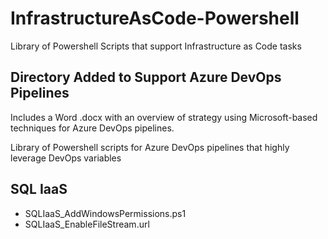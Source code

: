 # InfrastructureAsCode-Powershell
Library of Powershell Scripts that support Infrastructure as Code tasks

## Directory Added to Support Azure DevOps Pipelines
Includes a Word .docx with an overview of strategy using Microsoft-based techniques for Azure DevOps pipelines. 

Library of Powershell scripts for Azure DevOps pipelines that highly leverage DevOps variables

## SQL IaaS
- SQLIaaS_AddWindowsPermissions.ps1
- SQLIaaS_EnableFileStream.url
